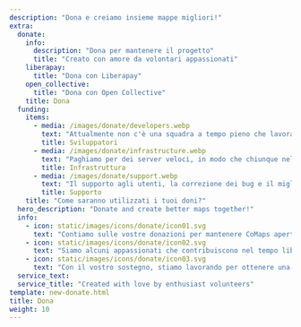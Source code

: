 ```yaml
---
description: "Dona e creiamo insieme mappe migliori!"
extra:
  donate:
    info:
      description: "Dona per mantenere il progetto"
      title: "Creato con amore da volontari appassionati"
    liberapay:
      title: "Dona con Liberapay"
    open_collective:
      title: "Dona con Open Collective"
    title: Dona
  funding:
    items:
      - media: /images/donate/developers.webp
        text: "Attualmente non c'è una squadra a tempo pieno che lavora per sviluppare nuove funzionalità e migliorare il servizio. Per far progredire costantemente il prodotto, è necessario una squadra di base."
        title: Sviluppatori
      - media: /images/donate/infrastructure.webp
        text: "Paghiamo per dei server veloci, in modo che chiunque nel mondo possa scaricare gratuitamente gli aggiornamenti delle mappe senza ritardi. I trasferimenti di dati delle mappe sono centinaia di terabyte al mese, e la quantità è in continua crescita."
        title: Infrastruttura
      - media: /images/donate/support.webp
        text: "Il supporto agli utenti, la correzione dei bug e il miglioramento della stabilità dell'applicazione sono la nostra priorità assoluta. L'elenco delle richieste e delle segnalazioni di bug cresce ogni giorno e sono molte le richieste di assistenza a cui rispondere su App Store, Google Play e nelle e-mail di supporto."
        title: Supporto
    title: "Come saranno utilizzati i tuoi doni?"
  hero_description: "Donate and create better maps together!"
  info:
    - icon: static/images/icons/donate/icon01.svg
      text: "Contiamo sulle vostre donazioni per mantenere CoMaps aperta e gratuita"
    - icon: static/images/icons/donate/icon02.svg
      text: "Siamo alcuni appassionati che contribuiscono nel tempo libero. Amiamo quello che facciamo e amiamo i nostri utenti"
    - icon: static/images/icons/donate/icon03.svg
      text: "Con il vostro sostegno, stiamo lavorando per ottenere una navigazione cartografica privata che sia la scelta preferita sul mercato"
  service_text:
  service_title: "Created with love by enthusiast volunteers"
template: new-donate.html
title: Dona
weight: 10
---
```

